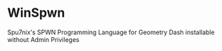 # WinSpwn
Spu7nix's SPWN Programming Language for Geometry Dash installable without Admin Privileges
